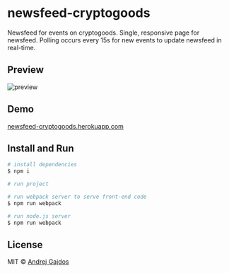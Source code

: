 # newsfeed-cryptogoods
Newsfeed for events on cryptogoods. Single, responsive page for newsfeed. Polling occurs every 15s for new events to update newsfeed in real-time.

## Preview

![preview](media/newsfeed-cryptogood-preview.gif)

## Demo

[newsfeed-cryptogoods.herokuapp.com](https://newsfeed-cryptogoods.herokuapp.com/)

## Install and Run

```bash
# install dependencies
$ npm i
```

```bash
# run project

# run webpack server to serve front-end code
$ npm run webpack

# run node.js server
$ npm run webpack
```

## License

MIT © [Andrej Gajdos](http://andrejgajdos.com)

